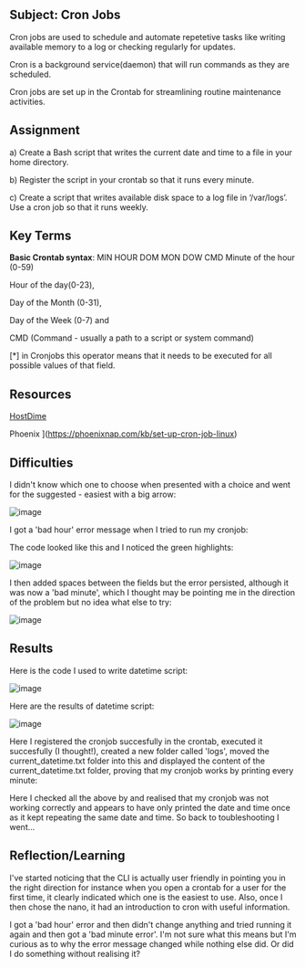 ##  Subject:  Cron Jobs
Cron jobs are used to schedule and automate repetetive tasks like writing available memory to a log or checking regularly for updates.

Cron is a background service(daemon) that will run commands as they are scheduled. 

Cron jobs are set up in the Crontab for streamlining routine maintenance activities.



##  Assignment
a)  Create a Bash script that writes the current date and time to a file in your home directory.


b)  Register the script in your crontab so that it runs every minute.


c)  Create a script that writes available disk space to a log file in ‘/var/logs’. Use a cron job so that it runs weekly.


##  Key Terms

**Basic Crontab syntax**:  MIN HOUR DOM MON DOW CMD
Minute of the hour (0-59)

Hour of the day(0-23), 

Day of the Month (0-31), 

Day of the Week (0-7) and 

CMD (Command - usually a path to a script or system command)

[*] in Cronjobs this operator means that it needs to be executed for all possible values of that field. 

##  Resources

[HostDime](https://www.hostdime.com/kb/hd/command-line/working-with-cron-jobs#:~:text=Cron%20jobs%20are%20a%20standard,configuration%20file%20called%20a%20crontab.)

Phoenix ](https://phoenixnap.com/kb/set-up-cron-job-linux)


##  Difficulties
I didn't know which one to choose when presented with a choice and went for the suggested - easiest with a big arrow:

![image](https://github.com/techgrounds/cloud-assignments-E28MS/assets/151161141/d748cd85-813a-4992-92bc-75cd831cc2ae)

I got a 'bad hour' error message when I tried to run my cronjob:

The code looked like this and I noticed the green highlights:

![image](https://github.com/techgrounds/cloud-assignments-E28MS/assets/151161141/153cdefc-f25e-4af3-94a8-6e6a21570453)

I then added spaces between the fields but the error persisted, although it was now a 'bad minute', which I thought may be pointing me in the direction of the problem but no idea what else to try:

![image](https://github.com/techgrounds/cloud-assignments-E28MS/assets/151161141/edb8e3e4-8b3a-49d1-bd87-17355cdab62a)




##  Results

Here is the code I used to write datetime script:

![image](https://github.com/techgrounds/cloud-assignments-E28MS/assets/151161141/6a83cf73-3063-44ab-97dc-6779161d9feb)


Here are the results of datetime script:

![image](https://github.com/techgrounds/cloud-assignments-E28MS/assets/151161141/2a4fd006-efaa-4f30-8160-5534327a79b6)


Here I registered the cronjob succesfully in the crontab, executed it succesfully (I thought!), created a new folder called 'logs', moved the current_datetime.txt folder into this and displayed the content of the current_datetime.txt folder, proving that my cronjob works by printing every minute:

Here I checked all the above by and realised that my cronjob was not working correctly and appears to have only printed the date and time once as it kept repeating the same date and time.  So back to toubleshooting I went...









##  Reflection/Learning
I've started noticing that the CLI is actually user friendly in pointing you in the right direction for instance when you open a crontab for a user for the first time, it clearly indicated which one is the easiest to use.  Also, once I then chose the nano, it had an introduction to cron with useful information.

I got a 'bad hour' error and then didn't change anything and tried running it again and then got a 'bad minute error'.  I'm not sure what this means but I'm curious as to why the error message changed while nothing else did.  Or did I do something without realising it?


